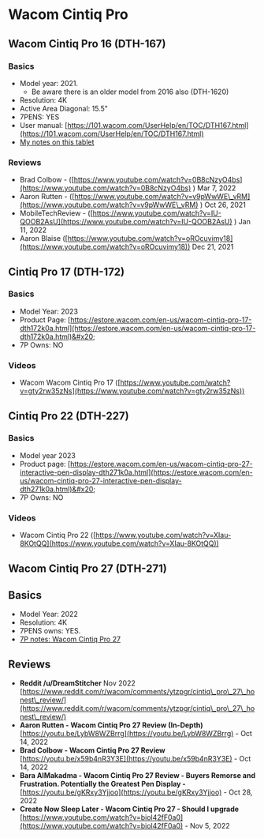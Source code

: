 # Wacom Cintiq Pro

## Wacom Cintiq Pro 16 (DTH-167)

### Basics

* Model year: 2021.&#x20;
  * Be aware there is an older model from 2016 also (DTH-1620)
* Resolution: 4K
* Active Area Diagonal: 15.5"
* 7PENS: YES
* User manual: [https://101.wacom.com/UserHelp/en/TOC/DTH167.html](https://101.wacom.com/UserHelp/en/TOC/DTH167.html) &#x20;
* [My notes on this tablet](7p-notes-wacom-cintiq-pro-16-dth-167.md)&#x20;

### Reviews

* Brad Colbow - ([https://www.youtube.com/watch?v=0B8cNzyO4bs](https://www.youtube.com/watch?v=0B8cNzyO4bs) ) Mar 7, 2022
* Aaron Rutten - ([https://www.youtube.com/watch?v=v9pWwWE\_vRM](https://www.youtube.com/watch?v=v9pWwWE\_vRM) ) Oct 26, 2021
* MobileTechReview - ([https://www.youtube.com/watch?v=IU-QOOB2AsU](https://www.youtube.com/watch?v=IU-QOOB2AsU) ) Jan 11, 2022
* Aaron Blaise ([https://www.youtube.com/watch?v=oROcuvimy18](https://www.youtube.com/watch?v=oROcuvimy18)) Dec 21, 2021

## Cintiq Pro 17 (DTH-172)

### Basics

* Model Year: 2023
* Product Page: [https://estore.wacom.com/en-us/wacom-cintiq-pro-17-dth172k0a.html](https://estore.wacom.com/en-us/wacom-cintiq-pro-17-dth172k0a.html)&#x20;
* 7P Owns: NO

### Videos

* Wacom Wacom Cintiq Pro 17 ([https://www.youtube.com/watch?v=gty2rw35zNs](https://www.youtube.com/watch?v=gty2rw35zNs))

## Cintiq Pro 22 (DTH-227)

### Basics

* Model year 2023
* Product page: [https://estore.wacom.com/en-us/wacom-cintiq-pro-27-interactive-pen-display-dth271k0a.html](https://estore.wacom.com/en-us/wacom-cintiq-pro-27-interactive-pen-display-dth271k0a.html)&#x20;
* 7P Owns: NO

### Videos

* Wacom Cintiq Pro 22 ([https://www.youtube.com/watch?v=XIau-8KOtQQ](https://www.youtube.com/watch?v=XIau-8KOtQQ))

## Wacom Cintiq Pro 27 (DTH-271)

## Basics

* Model Year: 2022
* Resolution: 4K
* 7PENS owns: YES.
* [7P notes: Wacom Cintiq Pro 27](7p-notes-wacom-dth271.md)

## **Reviews**

* **Reddit /u/DreamStitcher** Nov 2022 [https://www.reddit.com/r/wacom/comments/ytzpgr/cintiq\_pro\_27\_honest\_review/](https://www.reddit.com/r/wacom/comments/ytzpgr/cintiq\_pro\_27\_honest\_review/)
* **Aaron Rutten - Wacom Cintiq Pro 27 Review (In-Depth)** [https://youtu.be/LybW8WZBrrg](https://youtu.be/LybW8WZBrrg) - Oct 14, 2022
* **Brad Colbow - Wacom Cintiq Pro 27 Review**  [https://youtu.be/x59b4nR3Y3E](https://youtu.be/x59b4nR3Y3E) - Oct 14, 2022
* **Bara AlMakadma - Wacom Cintiq Pro 27 Review - Buyers Remorse and Frustration. Potentially the Greatest Pen Display -** [https://youtu.be/gKRxy3Yjjoo](https://youtu.be/gKRxy3Yjjoo) - Oct 28, 2022
* **Create Now Sleep Later - Wacom Cintiq Pro 27 - Should I upgrade** [https://www.youtube.com/watch?v=biol42fF0a0](https://www.youtube.com/watch?v=biol42fF0a0) - Nov 5, 2022
